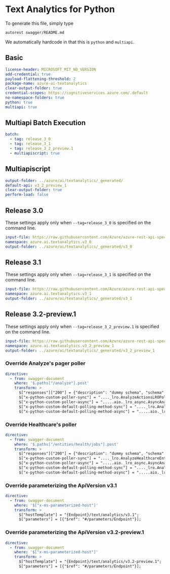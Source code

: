 # Text Analytics for Python

To generate this file, simply type

```
autorest swagger/README.md
```

We automatically hardcode in that this is `python` and `multiapi`.

## Basic

```yaml
license-header: MICROSOFT_MIT_NO_VERSION
add-credential: true
payload-flattening-threshold: 2
package-name: azure-ai-textanalytics
clear-output-folder: true
credential-scopes: https://cognitiveservices.azure.com/.default
no-namespace-folders: true
python: true
multiapi: true
```

## Multiapi Batch Execution

```yaml $(multiapi)
batch:
  - tag: release_3_0
  - tag: release_3_1
  - tag: release_3_2_preview.1
  - multiapiscript: true
```

## Multiapiscript

```yaml $(multiapiscript)
output-folder: ../azure/ai/textanalytics/_generated/
default-api: v3_2_preview_1
clear-output-folder: true
perform-load: false
```

## Release 3.0

These settings apply only when `--tag=release_3_0` is specified on the command line.

```yaml $(tag) == 'release_3_0'
input-file: https://raw.githubusercontent.com/Azure/azure-rest-api-specs/master/specification/cognitiveservices/data-plane/TextAnalytics/stable/v3.0/TextAnalytics.json
namespace: azure.ai.textanalytics.v3_0
output-folder: ../azure/ai/textanalytics/_generated/v3_0
```

## Release 3.1

These settings apply only when `--tag=release_3_1` is specified on the command line.

```yaml $(tag) == 'release_3_1'
input-file: https://raw.githubusercontent.com/Azure/azure-rest-api-specs/master/specification/cognitiveservices/data-plane/TextAnalytics/stable/v3.1/TextAnalytics.json
namespace: azure.ai.textanalytics.v3_1
output-folder: ../azure/ai/textanalytics/_generated/v3_1
```

## Release 3.2-preview.1

These settings apply only when `--tag=release_3_2_preview.1` is specified on the command line.

```yaml $(tag) == 'release_3_2_preview.1'
input-file: https://raw.githubusercontent.com/Azure/azure-rest-api-specs/f0dd914246cd4adfb7aa4d5e78cb0834433e3fb8/specification/cognitiveservices/data-plane/TextAnalytics/preview/v3.2-preview.1/TextAnalytics.json
namespace: azure.ai.textanalytics.v3_2_preview_1
output-folder: ../azure/ai/textanalytics/_generated/v3_2_preview_1
```

### Override Analyze's pager poller

```yaml
directive:
  - from: swagger-document
    where: '$.paths["/analyze"].post'
    transform: >
      $["responses"]["200"] = {"description": "dummy schema", "schema": {"$ref": "#/definitions/AnalyzeJobState"}};
      $["x-python-custom-poller-sync"] = "...._lro.AnalyzeActionsLROPoller";
      $["x-python-custom-poller-async"] = ".....aio._lro_async.AsyncAnalyzeActionsLROPoller";
      $["x-python-custom-default-polling-method-sync"] = "...._lro.AnalyzeActionsLROPollingMethod";
      $["x-python-custom-default-polling-method-async"] = ".....aio._lro_async.AsyncAnalyzeActionsLROPollingMethod";
```

### Override Healthcare's poller

```yaml
directive:
  - from: swagger-document
    where: '$.paths["/entities/health/jobs"].post'
    transform: >
      $["responses"]["200"] = {"description": "dummy schema", "schema": {"$ref": "#/definitions/HealthcareJobState"}};
      $["x-python-custom-poller-sync"] = "...._lro.AnalyzeHealthcareEntitiesLROPoller";
      $["x-python-custom-poller-async"] = ".....aio._lro_async.AsyncAnalyzeHealthcareEntitiesLROPoller";
      $["x-python-custom-default-polling-method-sync"] = "...._lro.AnalyzeHealthcareEntitiesLROPollingMethod";
      $["x-python-custom-default-polling-method-async"] = ".....aio._lro_async.AsyncAnalyzeHealthcareEntitiesLROPollingMethod";
```

### Override parameterizing the ApiVersion v3.1

```yaml $(tag) == 'release_3_1'
directive:
  - from: swagger-document
    where: '$["x-ms-parameterized-host"]'
    transform: >
      $["hostTemplate"] = "{Endpoint}/text/analytics/v3.1";
      $["parameters"] = [{"$ref": "#/parameters/Endpoint"}];
```

### Override parameterizing the ApiVersion v3.2-preview.1

```yaml $(tag) == 'release_3_2_preview.1'
directive:
  - from: swagger-document
    where: '$["x-ms-parameterized-host"]'
    transform: >
      $["hostTemplate"] = "{Endpoint}/text/analytics/v3.2-preview.1";
      $["parameters"] = [{"$ref": "#/parameters/Endpoint"}];
```